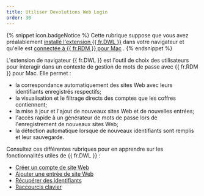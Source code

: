 ```yaml
---
title: Utiliser Devolutions Web Login
order: 30
---
```

{% snippet icon.badgeNotice %} 
Cette rubrique suppose que vous avez préalablement [installé l&apos;extension {{ fr.DWL }}](/fr/rdm/mac/dwl/installation/) dans votre navigateur et qu&apos;elle est [connectée à {{ fr.RDM }} pour Mac](/fr/rdm/mac/dwl/first-login-devolutions-web-login/) . 
{% endsnippet %}
 

L&apos;extension de navigateur {{ fr.DWL }} est l&apos;outil de choix des utilisateurs pour interagir dans un contexte de gestion de mots de passe avec {{ fr.RDM }} pour Mac. Elle permet :  

* la correspondance automatiquement des sites Web avec leurs identifiants enregistrés respectifs; 
* la visualisation et le filtrage directs des comptes que les coffres contiennent; 
* la mise à jour et l&apos;ajout de nouveaux sites Web et de nouvelles entrées; 
* l&apos;accès rapide à un générateur de mots de passe lors de l&apos;enregistrement de nouveaux sites Web; 
* la détection automatique lorsque de nouveaux identifiants sont remplis et leur sauvegarde. 

Consultez ces différentes rubriques pour en apprendre sur les fonctionnalités utiles de {{ fr.DWL }} :  

* [Créer un compte de site Web](/fr/rdm/mac/dwl/using-devolutions-web-login/create-account-website/) 
* [Ajouter une entrée de site Web](/fr/rdm/mac/dwl/using-devolutions-web-login/create-account-website/) 
* [Récupérer des identifiants](/fr/rdm/mac/dwl/using-devolutions-web-login/retrieve-credentials/) 
* [Raccourcis clavier](/fr/rdm/mac/dwl/settings/keyboard-shortcuts/) 



